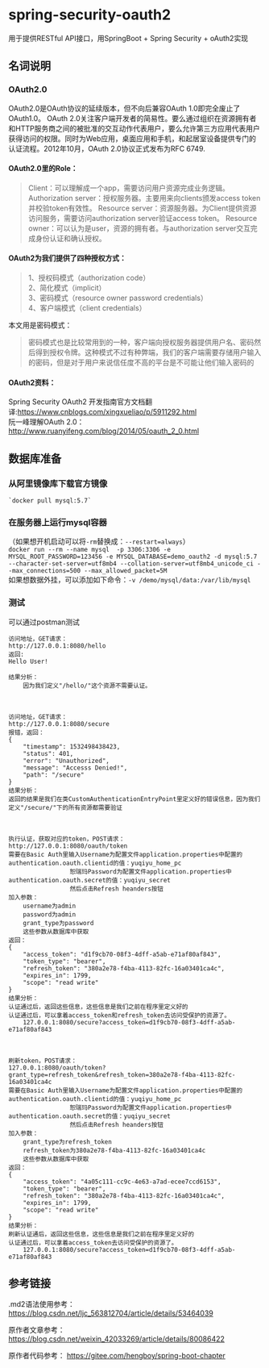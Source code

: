 # spring-security-oauth2
用于提供RESTful API接口，用SpringBoot + Spring Security + oAuth2实现

## 名词说明
### OAuth2.0
OAuth2.0是OAuth协议的延续版本，但不向后兼容OAuth 1.0即完全废止了OAuth1.0。 OAuth 2.0关注客户端开发者的简易性。要么通过组织在资源拥有者和HTTP服务商之间的被批准的交互动作代表用户，要么允许第三方应用代表用户获得访问的权限。同时为Web应用，桌面应用和手机，和起居室设备提供专门的认证流程。2012年10月，OAuth 2.0协议正式发布为RFC 6749.<br/> 

#### OAuth2.0里的Role：
>Client：可以理解成一个app，需要访问用户资源完成业务逻辑。
>Authorization server：授权服务器。主要用来向clients颁发access token并校验token有效性。
>Resource server：资源服务器。为Client提供资源访问服务，需要访问authorization server验证access token。
>Resource owner：可以认为是user，资源的拥有者。与authorization server交互完成身份认证和确认授权。
#### OAuth2为我们提供了四种授权方式：
>1、授权码模式（authorization code）<br/> 
>2、简化模式（implicit） <br/>
>3、密码模式（resource owner password credentials） <br/>
>4、客户端模式（client credentials）<br/>

本文用是密码模式：
>密码模式也是比较常用到的一种，客户端向授权服务器提供用户名、密码然后得到授权令牌。这种模式不过有种弊端，我们的客户端需要存储用户输入的密码，但是对于用户来说信任度不高的平台是不可能让他们输入密码的

#### OAuth2资料：
 Spring Security OAuth2 开发指南官方文档翻译:https://www.cnblogs.com/xingxueliao/p/5911292.html</br>
 阮一峰理解OAuth 2.0：http://www.ruanyifeng.com/blog/2014/05/oauth_2_0.html</br>

## 数据库准备
### 从阿里镜像库下载官方镜像
    `docker pull mysql:5.7`
### 在服务器上运行mysql容器
（如果想开机启动可以将`-rm`替换成：`--restart=always`）<br>
`docker run --rm --name mysql  -p 3306:3306 -e MYSQL_ROOT_PASSWORD=123456 -e MYSQL_DATABASE=demo_oauth2 -d mysql:5.7 --character-set-server=utf8mb4 --collation-server=utf8mb4_unicode_ci --max_connections=500 --max_allowed_packet=5M`<br>
如果想数据外挂，可以添加如下命令：`-v /demo/mysql/data:/var/lib/mysql `

### 测试
可以通过postman测试</br>
    
    访问地址，GET请求：
    http://127.0.0.1:8080/hello
    返回:
    Hello User!
    
    结果分析：
        因为我们定义"/hello/"这个资源不需要认证。
</br>

    访问地址，GET请求：
    http://127.0.0.1:8080/secure
    报错，返回：
    {
        "timestamp": 1532498438423,
        "status": 401,
        "error": "Unauthorized",
        "message": "Accesss Denied!",
        "path": "/secure"
    }
    结果分析：
    返回的结果是我们在类CustomAuthenticationEntryPoint里定义好的错误信息，因为我们定义"/secure/"下的所有资源都需要验证
</br>
    
    执行认证，获取对应的token，POST请求：
    http://127.0.0.1:8080/oauth/token
    需要在Basic Auth里输入Username为配置文件application.properties中配置的authentication.oauth.clientid的值：yuqiyu_home_pc
                     恕瑞玛Password为配置文件application.properties中authentication.oauth.secret的值：yuqiyu_secret
                     然后点击Refresh heanders按钮
    加入参数：
        username为admin
        password为admin
        grant_type为password
        这些参数从数据库中获取
    返回：
    {
        "access_token": "d1f9cb70-08f3-4dff-a5ab-e71af80af843",
        "token_type": "bearer",
        "refresh_token": "380a2e78-f4ba-4113-82fc-16a03401ca4c",
        "expires_in": 1799,
        "scope": "read write"
    }
    结果分析：
    认证通过后，返回这些信息，这些信息是我们之前在程序里定义好的
    认证通过后，可以拿着access_token和refresh_token去访问受保护的资源了。
        127.0.0.1:8080/secure?access_token=d1f9cb70-08f3-4dff-a5ab-e71af80af843
    
</br>
    
    刷新token，POST请求：
    127.0.0.1:8080/oauth/token?grant_type=refresh_token&refresh_token=380a2e78-f4ba-4113-82fc-16a03401ca4c
    需要在Basic Auth里输入Username为配置文件application.properties中配置的authentication.oauth.clientid的值：yuqiyu_home_pc
                     恕瑞玛Password为配置文件application.properties中authentication.oauth.secret的值：yuqiyu_secret
                     然后点击Refresh heanders按钮
    加入参数：
        grant_type为refresh_token
        refresh_token为380a2e78-f4ba-4113-82fc-16a03401ca4c
        这些参数从数据库中获取
    返回：
    {
        "access_token": "4a05c111-cc9c-4e63-a7ad-ecee7ccd6153",
        "token_type": "bearer",
        "refresh_token": "380a2e78-f4ba-4113-82fc-16a03401ca4c",
        "expires_in": 1799,
        "scope": "read write"
    }
    结果分析：
    刷新认证通后，返回这些信息，这些信息是我们之前在程序里定义好的
    认证通过后，可以拿着access_token去访问受保护的资源了。
        127.0.0.1:8080/secure?access_token=d1f9cb70-08f3-4dff-a5ab-e71af80af843
    


## 参考链接
.md2语法使用参考：https://blog.csdn.net/ljc_563812704/article/details/53464039

原作者文章参考： https://blog.csdn.net/weixin_42033269/article/details/80086422

原作者代码参考：
    https://gitee.com/hengboy/spring-boot-chapter